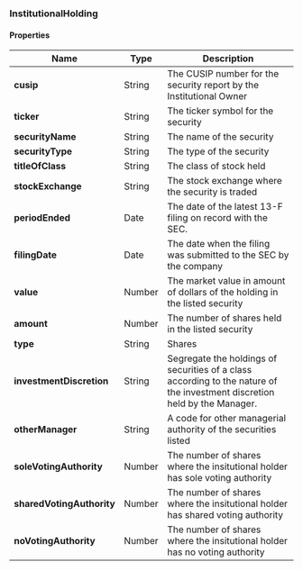 
[//]: # (CLASS:InstitutionalHolding)

[//]: # (KIND:object)

### InstitutionalHolding

#### Properties

[//]: # (START_DEFINITION)

Name | Type | Description
------------ | ------------- | -------------
**cusip** | String | The CUSIP number for the security report by the Institutional Owner &nbsp;
**ticker** | String | The ticker symbol for the security &nbsp;
**securityName** | String | The name of the security &nbsp;
**securityType** | String | The type of the security &nbsp;
**titleOfClass** | String | The class of stock held &nbsp;
**stockExchange** | String | The stock exchange where the security is traded &nbsp;
**periodEnded** | Date | The date of the latest 13-F filing on record with the SEC. &nbsp;
**filingDate** | Date | The date when the filing was submitted to the SEC by the company &nbsp;
**value** | Number | The market value in amount of dollars of the holding in the listed security &nbsp;
**amount** | Number | The number of shares held in the listed security &nbsp;
**type** | String | Shares &nbsp;
**investmentDiscretion** | String | Segregate the holdings of securities of a class according to the nature of the investment discretion held by the Manager. &nbsp;
**otherManager** | String | A code for other managerial authority of the securities listed &nbsp;
**soleVotingAuthority** | Number | The number of shares where the insitutional holder has sole voting authority &nbsp;
**sharedVotingAuthority** | Number | The number of shares where the insitutional holder has shared voting authority &nbsp;
**noVotingAuthority** | Number | The number of shares where the insitutional holder has no voting authority &nbsp;

[//]: # (END_DEFINITION)





